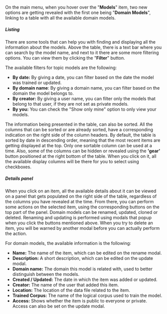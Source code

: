 On the main menu, when you hover over the "**Models**" item, two new options are getting revealed with the first one being "**Domain Models**", linking to a table with all the available domain models.

##### Listing

There are some tools that can help you with finding and displaying all the information about the models. Above the table, there is a text bar where you can search by the model name, and next to it there are some more filtering options. You can view them by clicking the "**Filter**" button.

The available filters for topic models are the following:

- **By date:** By giving a date, you can filter based on the date the model was trained or updated.
- **By domain name**: By giving a domain name, you can filter based on the domain the model belongs to.
- **By creator:** By giving a user name, you can filter only the models that belong to that user, if they are not set as private models.
- **By you:** You can check the "Show only mine" option to only view your models.

The information being presented in the table, can also be sorted. All the columns that can be sorted or are already sorted, have a corresponding indication on the right side of the column headers. By default, the table is sorted by date in descending order, meaning that the most recent items are getting displayed at the top. Only one sortable column can be used at a time. Also, some of the columns can be hidden or revealed using the **'gear'** button positioned at the right bottom of the table. When you click on it, all the available display columns will be there for you to select using checkboxes.

##### Details panel

When you click on an item, all the available details about it can be viewed on a panel that gets populated on the right side of the table, regardless of the columns you have revealed at the time. From there, you can perform some actions on the selected item, using the corresponding buttons on the top part of the panel. Domain models can be renamed, updated, cloned or deleted. Renaming and updating is performed using modals that popup when you click the buttons mentioned above. When you try to delete an item, you will be warned by another modal before you can actually perform the action.

For domain models, the available information is the following:
- **Name:** The name of the item, which can be edited on the rename modal.
- **Description:** A short description, which can be edited on the update modal.
- **Domain name:** The domain this model is related with, used to better distinguish between the models.
- **Created / Updated:** The date in which the item was added or updated.
- **Creator:** The name of the user that added this item.
- **Location:** The location of the data file related to the item.
- **Trained Corpus:** The name of the logical corpus used to train the model.
- **Access:** Shows whether the item is public to everyone or private. Access can also be set on the update modal.